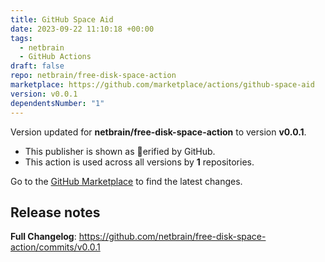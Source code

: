 ```yaml
---
title: GitHub Space Aid
date: 2023-09-22 11:10:18 +00:00
tags:
  - netbrain
  - GitHub Actions
draft: false
repo: netbrain/free-disk-space-action
marketplace: https://github.com/marketplace/actions/github-space-aid
version: v0.0.1
dependentsNumber: "1"
---
```



Version updated for **netbrain/free-disk-space-action** to version **v0.0.1**.
- This publisher is shown as erified by GitHub.
- This action is used across all versions by **1** repositories.

Go to the [GitHub Marketplace](https://github.com/marketplace/actions/github-space-aid) to find the latest changes.

## Release notes

**Full Changelog**: https://github.com/netbrain/free-disk-space-action/commits/v0.0.1
